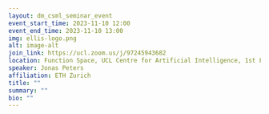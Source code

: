 ```yaml
---
layout: dm_csml_seminar_event
event_start_time: 2023-11-10 12:00
event_end_time: 2023-11-10 13:00
img: ellis-logo.png
alt: image-alt
join_link: https://ucl.zoom.us/j/97245943682
location: Function Space, UCL Centre for Artificial Intelligence, 1st Floor, 90 High Holborn, London WC1V 6BH
speaker: Jonas Peters
affiliation: ETH Zurich
title: ""
summary: ""
bio: ""
---
```

